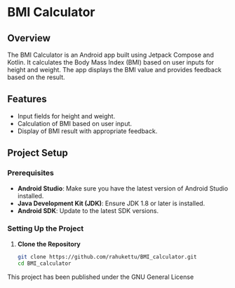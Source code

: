 # BMI Calculator

## Overview

The BMI Calculator is an Android app built using Jetpack Compose and Kotlin. 
It calculates the Body Mass Index (BMI) based on user inputs for height and weight. The app displays the BMI value and provides feedback based on the result.

## Features

- Input fields for height and weight.
- Calculation of BMI based on user input.
- Display of BMI result with appropriate feedback.

## Project Setup

### Prerequisites

- **Android Studio**: Make sure you have the latest version of Android Studio installed.
- **Java Development Kit (JDK)**: Ensure JDK 1.8 or later is installed.
- **Android SDK**: Update to the latest SDK versions.

### Setting Up the Project

1. **Clone the Repository**

   ```bash
   git clone https://github.com/rahukettu/BMI_calculator.git
   cd BMI_calculator
   
This project has been published under the GNU General License
